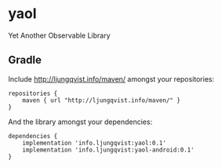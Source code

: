 # yaol
Yet Another Observable Library

## Gradle

Include http://ljungqvist.info/maven/ amongst your repositories:
```
repositories {
    maven { url "http://ljungqvist.info/maven/" }
}
```
And the library amongst your dependencies:
```
dependencies {
    implementation 'info.ljungqvist:yaol:0.1'
    implementation 'info.ljungqvist:yaol-android:0.1'
}
```